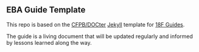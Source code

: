 ## EBA Guide Template

This repo is based on the
[CFPB/DOCter](https://github.com/CFPB/DOCter)
[Jekyll](http://jekyllrb.com/) template for
[18F Guides](http://18f.github.io/guides/).

The guide is a living document that will be updated regularly and informed by lessons learned along the way.

